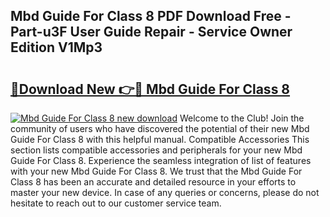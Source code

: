 ## Mbd Guide For Class 8 PDF Download Free - Part-u3F User Guide Repair - Service Owner Edition V1Mp3

# <h2><a href="http://bc78957.oget.top/?id=Mbd+Guide+For+Class+8">🔗Download New 👉🔴 Mbd Guide For Class 8</a></h2>

[![Mbd Guide For Class 8 new download](https://i.imgur.com/5g1atiW.png)](http://bc78957.oget.top/?id=Mbd+Guide+For+Class+8)
Welcome to the Club! Join the community of users who have discovered the potential of their new Mbd Guide For Class 8 with this helpful manual. Compatible Accessories This section lists compatible accessories and peripherals for your new Mbd Guide For Class 8. Experience the seamless integration of list of features with your new Mbd Guide For Class 8. We trust that the Mbd Guide For Class 8 has been an accurate and detailed resource in your efforts to master your new device. In case of any queries or concerns, please do not hesitate to reach out to our customer service team.

